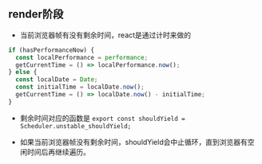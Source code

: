 ## render阶段
* 当前浏览器帧有没有剩余时间，react是通过计时来做的
```javascript
if (hasPerformanceNow) {
  const localPerformance = performance;
  getCurrentTime = () => localPerformance.now();
} else {
  const localDate = Date;
  const initialTime = localDate.now();
  getCurrentTime = () => localDate.now() - initialTime;
}
```
* 剩余时间对应的函数是
`export const shouldYield = Scheduler.unstable_shouldYield;`

* 如果当前浏览器帧没有剩余时间，shouldYield会中止循环，直到浏览器有空闲时间后再继续遍历。

 

